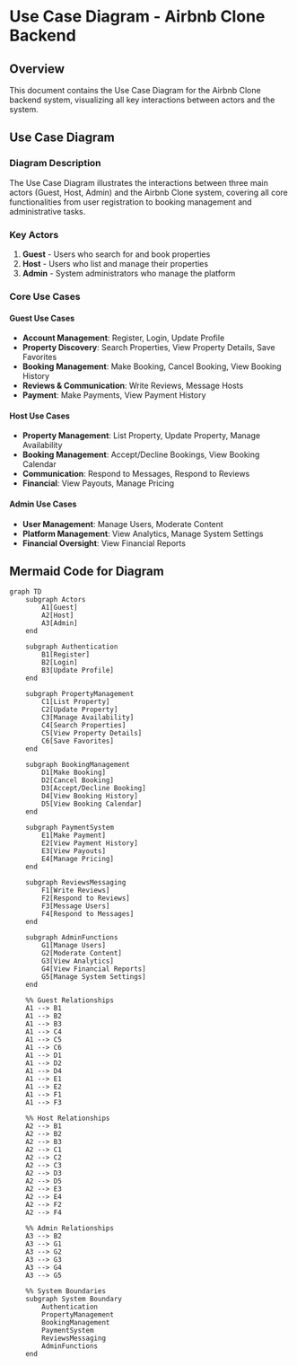 # Use Case Diagram - Airbnb Clone Backend

## Overview
This document contains the Use Case Diagram for the Airbnb Clone backend system, visualizing all key interactions between actors and the system.

## Use Case Diagram

### Diagram Description
The Use Case Diagram illustrates the interactions between three main actors (Guest, Host, Admin) and the Airbnb Clone system, covering all core functionalities from user registration to booking management and administrative tasks.

### Key Actors
1. **Guest** - Users who search for and book properties
2. **Host** - Users who list and manage their properties
3. **Admin** - System administrators who manage the platform

### Core Use Cases

#### Guest Use Cases
- **Account Management**: Register, Login, Update Profile
- **Property Discovery**: Search Properties, View Property Details, Save Favorites
- **Booking Management**: Make Booking, Cancel Booking, View Booking History
- **Reviews & Communication**: Write Reviews, Message Hosts
- **Payment**: Make Payments, View Payment History

#### Host Use Cases
- **Property Management**: List Property, Update Property, Manage Availability
- **Booking Management**: Accept/Decline Bookings, View Booking Calendar
- **Communication**: Respond to Messages, Respond to Reviews
- **Financial**: View Payouts, Manage Pricing

#### Admin Use Cases
- **User Management**: Manage Users, Moderate Content
- **Platform Management**: View Analytics, Manage System Settings
- **Financial Oversight**: View Financial Reports

## Mermaid Code for Diagram
```mermaid
graph TD
    subgraph Actors
        A1[Guest]
        A2[Host] 
        A3[Admin]
    end

    subgraph Authentication
        B1[Register]
        B2[Login]
        B3[Update Profile]
    end

    subgraph PropertyManagement
        C1[List Property]
        C2[Update Property]
        C3[Manage Availability]
        C4[Search Properties]
        C5[View Property Details]
        C6[Save Favorites]
    end

    subgraph BookingManagement
        D1[Make Booking]
        D2[Cancel Booking]
        D3[Accept/Decline Booking]
        D4[View Booking History]
        D5[View Booking Calendar]
    end

    subgraph PaymentSystem
        E1[Make Payment]
        E2[View Payment History]
        E3[View Payouts]
        E4[Manage Pricing]
    end

    subgraph ReviewsMessaging
        F1[Write Reviews]
        F2[Respond to Reviews]
        F3[Message Users]
        F4[Respond to Messages]
    end

    subgraph AdminFunctions
        G1[Manage Users]
        G2[Moderate Content]
        G3[View Analytics]
        G4[View Financial Reports]
        G5[Manage System Settings]
    end

    %% Guest Relationships
    A1 --> B1
    A1 --> B2
    A1 --> B3
    A1 --> C4
    A1 --> C5
    A1 --> C6
    A1 --> D1
    A1 --> D2
    A1 --> D4
    A1 --> E1
    A1 --> E2
    A1 --> F1
    A1 --> F3

    %% Host Relationships
    A2 --> B1
    A2 --> B2
    A2 --> B3
    A2 --> C1
    A2 --> C2
    A2 --> C3
    A2 --> D3
    A2 --> D5
    A2 --> E3
    A2 --> E4
    A2 --> F2
    A2 --> F4

    %% Admin Relationships
    A3 --> B2
    A3 --> G1
    A3 --> G2
    A3 --> G3
    A3 --> G4
    A3 --> G5

    %% System Boundaries
    subgraph System Boundary
        Authentication
        PropertyManagement
        BookingManagement
        PaymentSystem
        ReviewsMessaging
        AdminFunctions
    end
